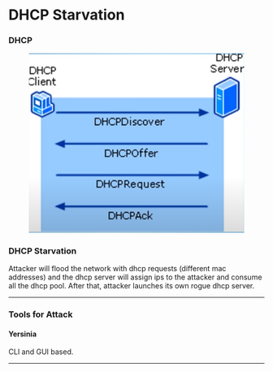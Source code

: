 # DHCP Starvation

### DHCP

<figure><img src="../../.gitbook/assets/image (8).png" alt=""><figcaption></figcaption></figure>

### DHCP Starvation

Attacker will flood the network with dhcp requests (different mac addresses) and the dhcp server will assign ips to the attacker and consume all the dhcp pool. After that, attacker launches its own rogue dhcp server.

***

### Tools for Attack

#### Yersinia

CLI and GUI based.

***
